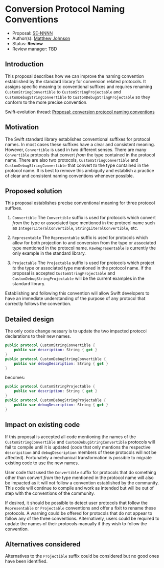 # Conversion Protocol Naming Conventions 

* Proposal: [SE-NNNN](https://github.com/apple/swift-evolution/blob/master/proposals/0000-conversion-protocol-conventions.md)
* Author(s): [Matthew Johnson](https://github.com/anandabits)
* Status: **Review**
* Review manager: TBD

## Introduction

This proposal describes how we can improve the naming convention established by the standard library for conversion related protocols.  It assigns specific meaning to conventional suffixes and requires renaming `CustomStringConvertible` to `CustomStringProjectable` and `CustomDebugStringConvertible` to `CustomDebugStringProjectable` so they conform to the more precise convention.

Swift-evolution thread: [Proposal: conversion protocol naming conventions](https://lists.swift.org/pipermail/swift-evolution/Week-of-Mon-20151207/002052.html)

## Motivation

The Swift standard library establishes conventional suffixes for protocol names.  In most cases these suffixes have a clear and consistent meaning.  However, `Convertible` is used in two different senses.  There are many `Convertible` protocols that convert *from* the type contained in the protocol name.  There are also two protocols, `CustomStringConvertible` and `CustomDebugStringConvertible` that convert *to* the type contained in the protocol name.  It is best to remove this ambiguity and establish a practice of clear and consistent naming conventions whenever possible.

## Proposed solution

This proposal establishes precise conventional meaning for three protocol suffixes.

1. `Convertible`
The `Convertible` suffix is used for protocols which convert *from* the type or associated type mentioned in the protocol name such as `IntegerLiteralConvertible`, `StringLiteralConvertible`, etc.

2. `Representable`
The `Representable` suffix is used for protocols which allow for both projection to and conversion from the type or associated type mentioned in the protocol name.  `RawRepresentable` is currently the only example in the standard library.

3. `Projectable`
The `Projectable` suffix is used for protocols which project *to* the type or associated type mentioned in the protocol name.  If the proposal is accepted `CustomStringProjectable` and `CustomDebugStringProjectable` will be the current examples in the standard library.

Establishing and following this convention will allow Swift developers to have an immediate understanding of the purpose of any protocol that correctly follows the convention.

## Detailed design

The only code change nessary is to update the two impacted protocol declarations to their new names.

```swift
public protocol CustomStringConvertible {
    public var description: String { get }
}
public protocol CustomDebugStringConvertible {
    public var debugDescription: String { get }
}
````

becomes:

```swift
public protocol CustomStringProjectable {
    public var description: String { get }
}
public protocol CustomDebugStringProjectable {
    public var debugDescription: String { get }
}
````

## Impact on existing code

If this proposal is accepted all code mentioning the names of the `CustomStringConvertible` and `CustomDebugStringConvertible` protocols will fail to compile until it is updated (code that only mentions the respective `descripition` and `debugDescription` members of these protocols will not be affected).  Fortunately a mechanical transformation is possible to migrate existing code to use the new names.

User code that used the `Convertible` suffix for protocols that do something other than convert *from* the type mentioned in the protocol name will also be impacted as it will not follow a convention established by the community.  This code will continue to compile and work as intended but will be out of step with the conventions of the community.

If desired, it should be possible to detect user protocols that follow the `Representable` or `Projectable` conventions and offer a fixit to rename these protocols.  A warning could be offered for protocols that do not appear to follow any of the three conventions.  Alternatively, users could be required to update the names of their protocols manually if they wish to follow the convention.

## Alternatives considered

Alternatives to the `Projectible` suffix could be considered but no good ones have been identified.
